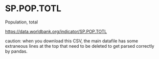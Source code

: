 # SP.POP.TOTL

Population, total

https://data.worldbank.org/indicator/SP.POP.TOTL

caution: when you download this CSV, the main datafile has some extraneous lines at the top that need to be deleted to get parsed correctly by pandas.
